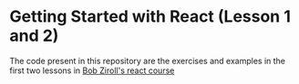 # Getting Started with React (Lesson 1 and 2)
The code present in this repository are the exercises and examples in the first two lessons in [Bob Ziroll's react course](https://scrimba.com/learn/learnreact/)
